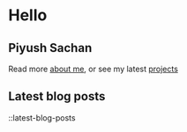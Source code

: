 # Hello

## Piyush Sachan

Read more [about me](/about), or see my latest [projects](/projects)

## Latest blog posts

::latest-blog-posts
